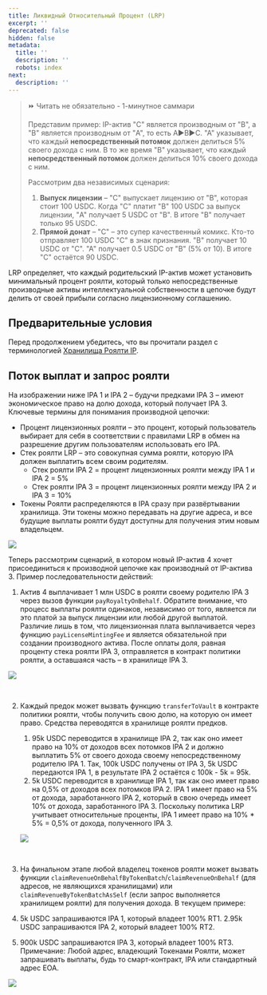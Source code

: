 ```yaml
---
title: Ликвидный Относительный Процент (LRP)
excerpt: ''
deprecated: false
hidden: false
metadata:
  title: ''
  description: ''
  robots: index
next:
  description: ''
---
```

> ⏩ Читать не обязательно - 1-минутное саммари
>
> Представим пример: IP-актив "C" является производным от "B", а "B" является производным от "A", то есть A▶️B▶️C. "A" указывает, что каждый **непосредственный потомок** должен делиться 5% своего дохода с ним. В то же время "B" указывает, что каждый **непосредственный потомок** должен делиться 10% своего дохода с ним.
>
> Рассмотрим два независимых сценария:
> 1. **Выпуск лицензии** – "C" выпускает лицензию от "B", которая стоит 100 USDC. Когда "C" платит "B" 100 USDC за выпуск лицензии, "A" получает 5 USDC от "B". В итоге "B" получает только 95 USDC.
> 2. **Прямой донат** – "C" – это супер качественный комикс. Кто-то отправляет 100 USDC "C" в знак признания. "B" получает 10 USDC от "C". "A" получает 0.5 USDC от "B" (5% от 10). В итоге "C" остаётся 90 USDC.

LRP определяет, что каждый родительский IP-актив может установить минимальный процент роялти, который только непосредственные производные активы интеллектуальной собственности в цепочке будут делить от своей прибыли согласно лицензионному соглашению.

## Предварительные условия

Перед продолжением убедитесь, что вы прочитали раздел с терминологией [Хранилища Роялти IP](doc:ip-royalty-vault).

## Поток выплат и запрос роялти

На изображении ниже IPA 1 и IPA 2 – будучи предками IPA 3 – имеют экономическое право на долю дохода, который получает IPA 3. Ключевые термины для понимания производной цепочки:

* Процент лицензионных роялти – это процент, который пользователь выбирает для себя в соответствии с правилами LRP в обмен на разрешение другим пользователям использовать его IPA.
* Стек роялти LRP – это совокупная сумма роялти, которую IPA должен выплатить всем своим родителям.
  * Стек роялти IPA 2 = процент лицензионных роялти между IPA 1 и IPA 2 = 5%
  * Стек роялти IPA 3 = процент лицензионных роялти между IPA 2 и IPA 3 = 10%
* Токены Роялти распределяются в IPA сразу при развёртывании хранилища. Эти токены можно передавать на другие адреса, и все будущие выплаты роялти будут доступны для получения этим новым владельцем.


![](https://files.readme.io/de296f0efbb58233b5f340b127dc66a48c80eff88a75b809107ea8b95beca5a6-image.png)

Теперь рассмотрим сценарий, в котором новый IP-актив 4 хочет присоединиться к производной цепочке как производный от IP-актива 3. Пример последовательности действий:

1. Актив 4 выплачивает 1 млн USDC в роялти своему родителю IPA 3 через вызов функции `payRoyaltyOnBehalf`. Обратите внимание, что процесс выплаты роялти одинаков, независимо от того, является ли это платой за выпуск лицензии или любой другой выплатой. Различие лишь в том, что лицензионная плата выплачивается через функцию `payLicenseMintingFee` и является обязательной при создании производного актива. После оплаты доля, равная проценту стека роялти IPA 3, отправляется в контракт политики роялти, а оставшаяся часть – в хранилище IPA 3.

![](https://files.readme.io/29ac6f6c55c2bb507ef8344fbc4351aa5574154e4d8577ec949d96d44cfffb68-image.png)

<br />

2. Каждый предок может вызвать функцию `transferToVault` в контракте политики роялти, чтобы получить свою долю, на которую он имеет право. Средства переводятся в хранилище роялти предков.

   1. 95k USDC переводится в хранилище IPA 2, так как оно имеет право на 10% от доходов всех потомков IPA 2 и должно выплатить 5% от своего дохода своему непосредственному родителю IPA 1. Так, 100k USDC получены от IPA 3, 5k USDC передаются IPA 1, в результате IPA 2 остаётся с 100k - 5k = 95k.
   2. 5k USDC переводится в хранилище IPA 1, так как оно имеет право на 0,5% от доходов всех потомков IPA 2. IPA 1 имеет право на 5% от дохода, заработанного IPA 2, который в свою очередь имеет 10% от дохода, заработанного IPA 3. Поскольку политика LRP учитывает относительные проценты, IPA 1 имеет право на 10% * 5% = 0,5% от дохода, полученного IPA 3.

   ![](https://files.readme.io/4956d4151c271dd42773b83ca75e23794c6318b8850cf046156f86b04c783f71-image.png)

   <br />
3.  На финальном этапе любой владелец токенов роялти может вызвать функции `claimRevenueOnBehalfByTokenBatch`/`claimRevenueOnBehalf` (для адресов, не являющихся хранилищами) или `claimRevenueByTokenBatchAsSelf` (если запрос выполняется хранилищем роялти) для получения дохода. В текущем примере:
   1. 5k USDC запрашиваются IPA 1, который владеет 100% RT1.
   2.95k USDC запрашиваются IPA 2, который владеет 100% RT2.
   3. 900k USDC запрашиваются IPA 3, который владеет 100% RT3.\
      Примечание: Любой адрес, владеющий Токенами Роялти, может запрашивать выплаты, будь то смарт-контракт, IPA или стандартный адрес EOA.

![](https://files.readme.io/b39ed27190ace760f4b8cb788fdf5ad28e93e3d3f3a5c5b23b122c9a812564bd-image.png)